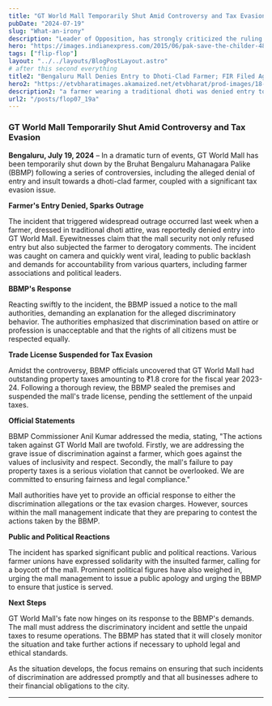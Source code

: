 ```yaml
---
title: "GT World Mall Temporarily Shut Amid Controversy and Tax Evasion"
pubDate: "2024-07-19"
slug: "What-an-irony"
description: "Leader of Opposition, has strongly criticized the ruling Bharatiya Janata Party (BJP) for its policies"
hero: "https://images.indianexpress.com/2015/06/pak-save-the-childer-480.jpg"
tags: ["flip-flop"]
layout: "../../layouts/BlogPostLayout.astro"
# after this second everything
title2: "Bengaluru Mall Denies Entry to Dhoti-Clad Farmer; FIR Filed Against Owner, Security Guard"
hero2: "https://etvbharatimages.akamaized.net/etvbharat/prod-images/18-07-2024/1200-675-21981780-thumbnail-16x9-farmer-denied-entry-aspera.jpg"
description2: "a farmer wearing a traditional dhoti was denied entry to a prominent mall in Bengaluru. The incident occurred on Thursday evening when the farmer"
url2: "/posts/flop07_19a"
---
```

### GT World Mall Temporarily Shut Amid Controversy and Tax Evasion

**Bengaluru, July 19, 2024** – In a dramatic turn of events, GT World Mall has been temporarily shut down by the Bruhat Bengaluru Mahanagara Palike (BBMP) following a series of controversies, including the alleged denial of entry and insult towards a dhoti-clad farmer, coupled with a significant tax evasion issue.

**Farmer's Entry Denied, Sparks Outrage**

The incident that triggered widespread outrage occurred last week when a farmer, dressed in traditional dhoti attire, was reportedly denied entry into GT World Mall. Eyewitnesses claim that the mall security not only refused entry but also subjected the farmer to derogatory comments. The incident was caught on camera and quickly went viral, leading to public backlash and demands for accountability from various quarters, including farmer associations and political leaders.

**BBMP's Response**

Reacting swiftly to the incident, the BBMP issued a notice to the mall authorities, demanding an explanation for the alleged discriminatory behavior. The authorities emphasized that discrimination based on attire or profession is unacceptable and that the rights of all citizens must be respected equally.

**Trade License Suspended for Tax Evasion**

Amidst the controversy, BBMP officials uncovered that GT World Mall had outstanding property taxes amounting to ₹1.8 crore for the fiscal year 2023-24. Following a thorough review, the BBMP sealed the premises and suspended the mall's trade license, pending the settlement of the unpaid taxes. 

**Official Statements**

BBMP Commissioner Anil Kumar addressed the media, stating, "The actions taken against GT World Mall are twofold. Firstly, we are addressing the grave issue of discrimination against a farmer, which goes against the values of inclusivity and respect. Secondly, the mall's failure to pay property taxes is a serious violation that cannot be overlooked. We are committed to ensuring fairness and legal compliance."

Mall authorities have yet to provide an official response to either the discrimination allegations or the tax evasion charges. However, sources within the mall management indicate that they are preparing to contest the actions taken by the BBMP.

**Public and Political Reactions**

The incident has sparked significant public and political reactions. Various farmer unions have expressed solidarity with the insulted farmer, calling for a boycott of the mall. Prominent political figures have also weighed in, urging the mall management to issue a public apology and urging the BBMP to ensure that justice is served.

**Next Steps**

GT World Mall's fate now hinges on its response to the BBMP's demands. The mall must address the discriminatory incident and settle the unpaid taxes to resume operations. The BBMP has stated that it will closely monitor the situation and take further actions if necessary to uphold legal and ethical standards.

As the situation develops, the focus remains on ensuring that such incidents of discrimination are addressed promptly and that all businesses adhere to their financial obligations to the city.

---